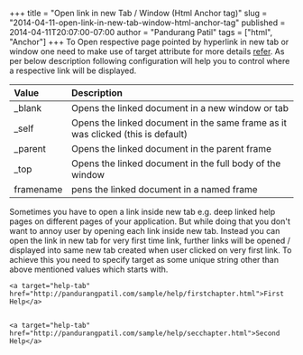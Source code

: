 +++
title = "Open link in new Tab / Window (Html Anchor tag)"
slug = "2014-04-11-open-link-in-new-tab-window-html-anchor-tag"
published = 2014-04-11T20:07:00-07:00
author = "Pandurang Patil"
tags = ["html", "Anchor"]
+++
To Open respective page pointed by hyperlink in new tab or window one need to make use of target attribute for more details [refer](http://www.w3schools.com/tags/att_a_target.asp). As per below description following configuration will help you to control where a respective link will be displayed.


| Value    | Description |
| :------- | :---------- |
| _blank   | Opens the linked document in a new window or tab    |
| _self    | Opens the linked document in the same frame as it was clicked (this is default)     |
| _parent  | Opens the linked document in the parent frame    |
| _top     | Opens the linked document in the full body of the window    |
| framename  | pens the linked document in a named frame    |

Sometimes you have to open a link inside new tab e.g. deep linked help pages on different pages of your application. But while doing that you don't want to annoy user by opening each link inside new tab. Instead you can open the link in new tab for very first time link, further links will be opened / displayed into same new tab created when user clicked on very first link. To achieve this you need to specify target as some unique string other than above mentioned values which starts with.

    <a target="help-tab" href="http://pandurangpatil.com/sample/help/firstchapter.html">First Help</a>


    <a target="help-tab" href="http://pandurangpatil.com/sample/help/secchapter.html">Second Help</a>

